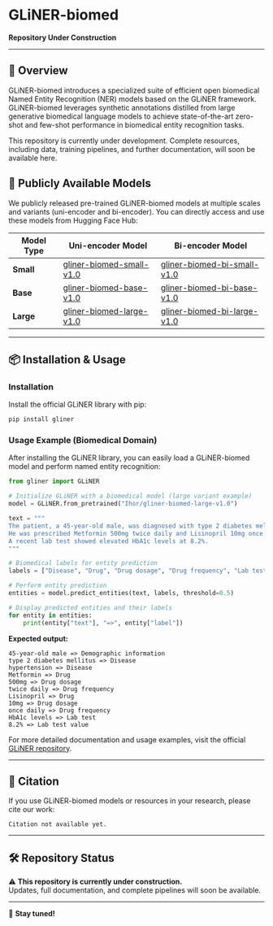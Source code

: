 # GLiNER-biomed
**Repository Under Construction**

---

## 🔬 Overview

GLiNER-biomed introduces a specialized suite of efficient open biomedical Named Entity Recognition (NER) models based on the GLiNER framework. GLiNER-biomed leverages synthetic annotations distilled from large generative biomedical language models to achieve state-of-the-art zero-shot and few-shot performance in biomedical entity recognition tasks.

This repository is currently under development. Complete resources, including data, training pipelines, and further documentation, will soon be available here.

## 🚀 Publicly Available Models

We publicly released pre-trained GLiNER-biomed models at multiple scales and variants (uni-encoder and bi-encoder). You can directly access and use these models from Hugging Face Hub:

| Model Type | Uni-encoder Model | Bi-encoder Model |
|------------|-------------------|------------------|
| **Small**  | [gliner-biomed-small-v1.0](https://huggingface.co/Ihor/gliner-biomed-small-v1.0) | [gliner-biomed-bi-small-v1.0](https://huggingface.co/Ihor/gliner-biomed-bi-small-v1.0) |
| **Base**   | [gliner-biomed-base-v1.0](https://huggingface.co/Ihor/gliner-biomed-base-v1.0) | [gliner-biomed-bi-base-v1.0](https://huggingface.co/Ihor/gliner-biomed-bi-base-v1.0) |
| **Large**  | [gliner-biomed-large-v1.0](https://huggingface.co/Ihor/gliner-biomed-large-v1.0) | [gliner-biomed-bi-large-v1.0](https://huggingface.co/Ihor/gliner-biomed-bi-large-v1.0) |

---

## 📦 Installation & Usage

### Installation

Install the official GLiNER library with pip:
```bash
pip install gliner
```

### Usage Example (Biomedical Domain)

After installing the GLiNER library, you can easily load a GLiNER-biomed model and perform named entity recognition:

```python
from gliner import GLiNER

# Initialize GLiNER with a biomedical model (large variant example)
model = GLiNER.from_pretrained("Ihor/gliner-biomed-large-v1.0")

text = """
The patient, a 45-year-old male, was diagnosed with type 2 diabetes mellitus and hypertension.
He was prescribed Metformin 500mg twice daily and Lisinopril 10mg once daily. 
A recent lab test showed elevated HbA1c levels at 8.2%.
"""

# Biomedical labels for entity prediction
labels = ["Disease", "Drug", "Drug dosage", "Drug frequency", "Lab test", "Lab test value", "Demographic information"]

# Perform entity prediction
entities = model.predict_entities(text, labels, threshold=0.5)

# Display predicted entities and their labels
for entity in entities:
    print(entity["text"], "=>", entity["label"])
```

**Expected output:**
```
45-year-old male => Demographic information
type 2 diabetes mellitus => Disease
hypertension => Disease
Metformin => Drug
500mg => Drug dosage
twice daily => Drug frequency
Lisinopril => Drug
10mg => Drug dosage
once daily => Drug frequency
HbA1c levels => Lab test
8.2% => Lab test value
```

For more detailed documentation and usage examples, visit the official [GLiNER repository](https://github.com/urchade/GLiNER).

---

## 📌 Citation

If you use GLiNER-biomed models or resources in your research, please cite our work:

```
Citation not available yet.
```

---

## 🛠️ Repository Status

⚠️ **This repository is currently under construction.**  
Updates, full documentation, and complete pipelines will soon be available.

---

🌟 **Stay tuned!**

